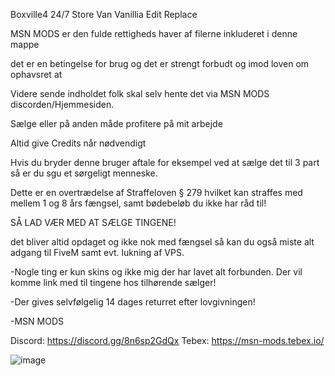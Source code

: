 Boxville4 24/7 Store Van Vanillia Edit Replace

MSN MODS er den fulde rettigheds haver af filerne inkluderet i denne mappe

det er en betingelse for brug og det er strengt forbudt og imod loven om ophavsret at

Videre sende indholdet folk skal selv hente det via MSN MODS discorden/Hjemmesiden.

Sælge eller på anden måde profitere på mit arbejde

Altid give Credits når nødvendigt

Hvis du bryder denne bruger aftale for eksempel ved at sælge det til 3 part så er du sgu et sørgeligt menneske.

Dette er en overtrædelse af Straffeloven § 279 hvilket kan straffes med mellem 1 og 8 års fængsel, samt bødebeløb du ikke har råd til!

SÅ LAD VÆR MED AT SÆLGE TINGENE!

det bliver altid opdaget og ikke nok med fængsel så kan du også miste alt adgang til FiveM samt evt. lukning af VPS.

-Nogle ting er kun skins og ikke mig der har lavet alt forbunden. Der vil komme link med til tingene hos tilhørende sælger!

-Der gives selvfølgelig 14 dages returret efter lovgivningen!

-MSN MODS

Discord: https://discord.gg/8n6sp2GdQx Tebex: https://msn-mods.tebex.io/

![image](https://github.com/MSN-MODS/Boxville4-Replace_24-7/assets/101887341/6a1d7e2f-8bbf-4e8f-a9f0-f30717bd46ca)
